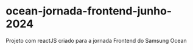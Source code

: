 # ocean-jornada-frontend-junho-2024
Projeto com reactJS criado para a jornada Frontend do Samsung Ocean

